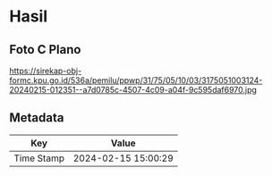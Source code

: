 # Hasil

## Foto C Plano

https://sirekap-obj-formc.kpu.go.id/536a/pemilu/ppwp/31/75/05/10/03/3175051003124-20240215-012351--a7d0785c-4507-4c09-a04f-9c595daf6970.jpg


## Metadata

| Key        | Value               |
| ---------- | ------------------- |
| Time Stamp | 2024-02-15 15:00:29 |



